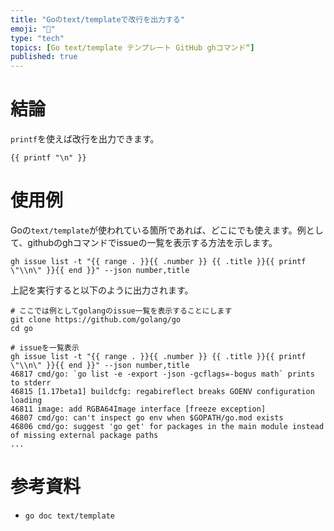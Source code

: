 ```yaml
---
title: "Goのtext/templateで改行を出力する"
emoji: "🌟"
type: "tech"
topics: [Go text/template テンプレート GitHub ghコマンド“]
published: true
---
```

# 結論

`printf`を使えば改行を出力できます。

```
{{ printf "\n" }}
```

# 使用例

Goの`text/template`が使われている箇所であれば、どこにでも使えます。例として、githubのghコマンドでissueの一覧を表示する方法を示します。

```console
gh issue list -t "{{ range . }}{{ .number }} {{ .title }}{{ printf \"\\n\" }}{{ end }}" --json number,title
```

上記を実行すると以下のように出力されます。

```console
# ここでは例としてgolangのissue一覧を表示することにします
git clone https://github.com/golang/go
cd go

# issueを一覧表示
gh issue list -t "{{ range . }}{{ .number }} {{ .title }}{{ printf \"\\n\" }}{{ end }}" --json number,title
46817 cmd/go: `go list -e -export -json -gcflags=-bogus math` prints to stderr
46815 [1.17beta1] buildcfg: regabireflect breaks GOENV configuration loading
46811 image: add RGBA64Image interface [freeze exception]
46807 cmd/go: can't inspect go env when $GOPATH/go.mod exists
46806 cmd/go: suggest 'go get' for packages in the main module instead of missing external package paths
...
```

# 参考資料

- `go doc text/template`
